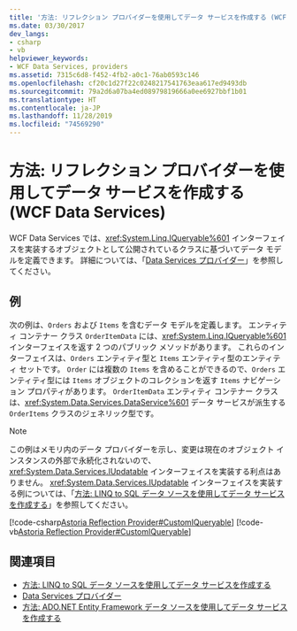 ```yaml
---
title: '方法: リフレクション プロバイダーを使用してデータ サービスを作成する (WCF Data Services)'
ms.date: 03/30/2017
dev_langs:
- csharp
- vb
helpviewer_keywords:
- WCF Data Services, providers
ms.assetid: 7315c6d8-f452-4fb2-a0c1-76ab0593c146
ms.openlocfilehash: cf20c1d27f22c0248217541763eaa617ed9493db
ms.sourcegitcommit: 79a2d6a07ba4ed08979819666a0ee6927bbf1b01
ms.translationtype: HT
ms.contentlocale: ja-JP
ms.lasthandoff: 11/28/2019
ms.locfileid: "74569290"
---
```

# <a name="how-to-create-a-data-service-using-the-reflection-provider-wcf-data-services"></a>方法: リフレクション プロバイダーを使用してデータ サービスを作成する (WCF Data Services)
WCF Data Services では、<xref:System.Linq.IQueryable%601> インターフェイスを実装するオブジェクトとして公開されているクラスに基づいてデータ モデルを定義できます。 詳細については、「[Data Services プロバイダー](data-services-providers-wcf-data-services.md)」を参照してください。  
  
## <a name="example"></a>例  
 次の例は、`Orders` および `Items` を含むデータ モデルを定義します。 エンティティ コンテナー クラス `OrderItemData` には、<xref:System.Linq.IQueryable%601> インターフェイスを返す 2 つのパブリック メソッドがあります。 これらのインターフェイスは、`Orders` エンティティ型と `Items` エンティティ型のエンティティ セットです。 `Order` には複数の `Items` を含めることができるので、`Orders` エンティティ型には `Items` オブジェクトのコレクションを返す `Items` ナビゲーション プロパティがあります。 `OrderItemData` エンティティ コンテナー クラスは、<xref:System.Data.Services.DataService%601> データ サービスが派生する `OrderItems` クラスのジェネリック型です。  
  
> [!NOTE]
> この例はメモリ内のデータ プロバイダーを示し、変更は現在のオブジェクト インスタンスの外部で永続化されないので、<xref:System.Data.Services.IUpdatable> インターフェイスを実装する利点はありません。 <xref:System.Data.Services.IUpdatable> インターフェイスを実装する例については、「[方法: LINQ to SQL データ ソースを使用してデータ サービスを作成する](create-a-data-service-using-linq-to-sql-wcf.md)」を参照してください。  
  
 [!code-csharp[Astoria Reflection Provider#CustomIQueryable](../../../../samples/snippets/csharp/VS_Snippets_Misc/astoria_reflection_provider/cs/orderitems.svc.cs#customiqueryable)]
 [!code-vb[Astoria Reflection Provider#CustomIQueryable](../../../../samples/snippets/visualbasic/VS_Snippets_Misc/astoria_reflection_provider/vb/orderitems.svc.vb#customiqueryable)]  
  
## <a name="see-also"></a>関連項目

- [方法: LINQ to SQL データ ソースを使用してデータ サービスを作成する](create-a-data-service-using-linq-to-sql-wcf.md)
- [Data Services プロバイダー](data-services-providers-wcf-data-services.md)
- [方法: ADO.NET Entity Framework データ ソースを使用してデータ サービスを作成する](create-a-data-service-using-an-adonet-ef-data-wcf.md)
